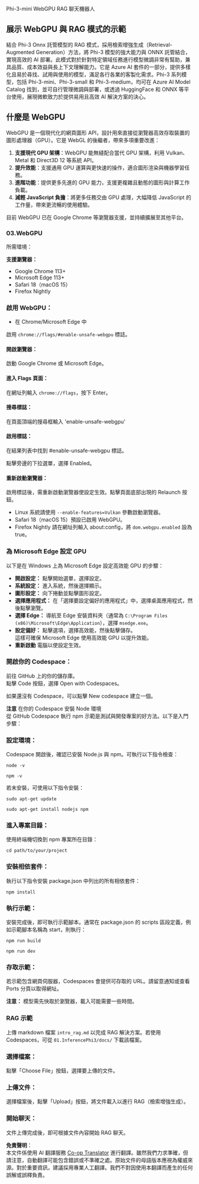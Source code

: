 <!--
CO_OP_TRANSLATOR_METADATA:
{
  "original_hash": "4aac6b8a5dcbbe9a32b47be30340cac2",
  "translation_date": "2025-07-16T17:14:14+00:00",
  "source_file": "code/08.RAG/rag_webgpu_chat/README.md",
  "language_code": "tw"
}
-->
Phi-3-mini WebGPU RAG 聊天機器人

## 展示 WebGPU 與 RAG 模式的示範
結合 Phi-3 Onnx 託管模型的 RAG 模式，採用檢索增強生成（Retrieval-Augmented Generation）方法，將 Phi-3 模型的強大能力與 ONNX 託管結合，實現高效的 AI 部署。此模式對於針對特定領域任務進行模型微調非常有幫助，兼具品質、成本效益與長上下文理解能力。它是 Azure AI 套件的一部分，提供多樣化且易於尋找、試用與使用的模型，滿足各行各業的客製化需求。Phi-3 系列模型，包括 Phi-3-mini、Phi-3-small 和 Phi-3-medium，均可在 Azure AI Model Catalog 找到，並可自行管理微調與部署，或透過 HuggingFace 和 ONNX 等平台使用，展現微軟致力於提供易用且高效 AI 解決方案的決心。

## 什麼是 WebGPU
WebGPU 是一個現代化的網頁圖形 API，設計用來直接從瀏覽器高效存取裝置的圖形處理器（GPU）。它是 WebGL 的後繼者，帶來多項重要改進：

1. **支援現代 GPU 架構**：WebGPU 能無縫配合當代 GPU 架構，利用 Vulkan、Metal 和 Direct3D 12 等系統 API。
2. **提升效能**：支援通用 GPU 運算與更快速的操作，適合圖形渲染與機器學習任務。
3. **進階功能**：提供更多先進的 GPU 能力，支援更複雜且動態的圖形與計算工作負載。
4. **減輕 JavaScript 負擔**：將更多任務交由 GPU 處理，大幅降低 JavaScript 的工作量，帶來更流暢的使用體驗。

目前 WebGPU 已在 Google Chrome 等瀏覽器支援，並持續擴展至其他平台。

### 03.WebGPU
所需環境：

**支援瀏覽器：**  
- Google Chrome 113+  
- Microsoft Edge 113+  
- Safari 18（macOS 15）  
- Firefox Nightly

### 啟用 WebGPU：

- 在 Chrome/Microsoft Edge 中

啟用 `chrome://flags/#enable-unsafe-webgpu` 標誌。

#### 開啟瀏覽器：
啟動 Google Chrome 或 Microsoft Edge。

#### 進入 Flags 頁面：
在網址列輸入 `chrome://flags`，按下 Enter。

#### 搜尋標誌：
在頁面頂端的搜尋框輸入 'enable-unsafe-webgpu'

#### 啟用標誌：
在結果列表中找到 #enable-unsafe-webgpu 標誌。

點擊旁邊的下拉選單，選擇 Enabled。

#### 重新啟動瀏覽器：

啟用標誌後，需重新啟動瀏覽器使設定生效。點擊頁面底部出現的 Relaunch 按鈕。

- Linux 系統請使用 `--enable-features=Vulkan` 參數啟動瀏覽器。  
- Safari 18（macOS 15）預設已啟用 WebGPU。  
- Firefox Nightly 請在網址列輸入 about:config，將 `dom.webgpu.enabled` 設為 true。

### 為 Microsoft Edge 設定 GPU

以下是在 Windows 上為 Microsoft Edge 設定高效能 GPU 的步驟：

- **開啟設定：** 點擊開始選單，選擇設定。  
- **系統設定：** 進入系統，然後選擇顯示。  
- **圖形設定：** 向下捲動並點擊圖形設定。  
- **選擇應用程式：** 在「選擇要設定偏好的應用程式」中，選擇桌面應用程式，然後點擊瀏覽。  
- **選擇 Edge：** 導航至 Edge 安裝資料夾（通常為 `C:\Program Files (x86)\Microsoft\Edge\Application`），選擇 `msedge.exe`。  
- **設定偏好：** 點擊選項，選擇高效能，然後點擊儲存。  
這樣可確保 Microsoft Edge 使用高效能 GPU 以提升效能。  
- **重新啟動** 電腦以使設定生效。

### 開啟你的 Codespace：
前往 GitHub 上的你的儲存庫。  
點擊 Code 按鈕，選擇 Open with Codespaces。

如果還沒有 Codespace，可以點擊 New codespace 建立一個。

**注意** 在你的 Codespace 安裝 Node 環境  
從 GitHub Codespace 執行 npm 示範是測試與開發專案的好方法。以下是入門步驟：

### 設定環境：
Codespace 開啟後，確認已安裝 Node.js 與 npm。可執行以下指令檢查：  
```
node -v
```  
```
npm -v
```

若未安裝，可使用以下指令安裝：  
```
sudo apt-get update
```  
```
sudo apt-get install nodejs npm
```

### 進入專案目錄：
使用終端機切換到 npm 專案所在目錄：  
```
cd path/to/your/project
```

### 安裝相依套件：
執行以下指令安裝 package.json 中列出的所有相依套件：  
```
npm install
```

### 執行示範：
安裝完成後，即可執行示範腳本。通常在 package.json 的 scripts 區段定義，例如示範腳本名稱為 start，則執行：  
```
npm run build
```  
```
npm run dev
```

### 存取示範：
若示範包含網頁伺服器，Codespaces 會提供可存取的 URL。請留意通知或查看 Ports 分頁以取得網址。

**注意：** 模型需先快取於瀏覽器，載入可能需要一些時間。

### RAG 示範
上傳 markdown 檔案 `intro_rag.md` 以完成 RAG 解決方案。若使用 Codespaces，可從 `01.InferencePhi3/docs/` 下載該檔案。

### 選擇檔案：
點擊「Choose File」按鈕，選擇要上傳的文件。

### 上傳文件：
選擇檔案後，點擊「Upload」按鈕，將文件載入以進行 RAG（檢索增強生成）。

### 開始聊天：
文件上傳完成後，即可根據文件內容開始 RAG 聊天。

**免責聲明**：  
本文件係使用 AI 翻譯服務 [Co-op Translator](https://github.com/Azure/co-op-translator) 進行翻譯。雖然我們力求準確，但請注意，自動翻譯可能包含錯誤或不準確之處。原始文件的母語版本應視為權威來源。對於重要資訊，建議採用專業人工翻譯。我們不對因使用本翻譯而產生的任何誤解或誤釋負責。